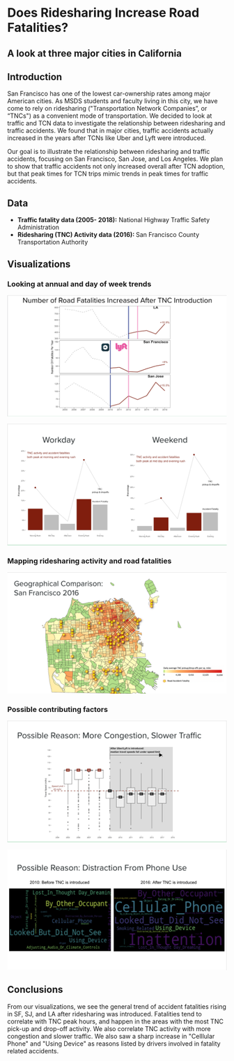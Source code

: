 # Does Ridesharing Increase Road Fatalities?
## A look at three major cities in California

## Introduction
San Francisco has one of the lowest car-ownership rates among major American cities. As MSDS students and faculty living in this city, we have come to rely on ridesharing ("Transportation Network Companies”, or “TNCs") as a convenient mode of transportation. We decided to look at traffic and TCN data to investigate the relationship between ridesharing and traffic accidents. We found that in major cities, traffic accidents actually increased in the years after TCNs like Uber and Lyft were introduced.

Our goal is to illustrate the relationship between ridesharing and traffic accidents, focusing on San Francisco, San Jose, and Los Angeles. We plan to show that traffic accidents not only increased overall after TCN adoption, but that peak times for TCN trips mimic trends in peak times for traffic accidents. 

## Data
* <b>Traffic fatality data (2005- 2018):</b> National Highway Traffic Safety Administration 
* <b>Ridesharing (TNC) Activity data (2016): </b> San Francisco County Transportation Authority

## Visualizations
### Looking at annual and day of week trends
![](line.png)

![](dow.png)

### Mapping ridesharing activity and road fatalities
![](map.png)

### Possible contributing factors
![](speed.png)

![](wordcloud.png)

## Conclusions
From our visualizations, we see the general trend of accident fatalities rising in SF, SJ, and LA after ridesharing was introduced. Fatalities tend to correlate with TNC peak hours, and happen in the areas with the most TNC pick-up and drop-off activity. We also correlate TNC activity with more congestion and slower traffic. We also saw a sharp increase in "Celllular Phone" and "Using Device" as reasons listed by drivers involved in fatality related accidents. 

